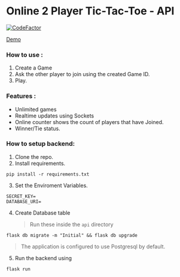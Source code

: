 # Online 2 Player Tic-Tac-Toe - API

[![CodeFactor](https://www.codefactor.io/repository/github/niketang/tic-tac-toe-online/badge)](https://www.codefactor.io/repository/github/niketang/tic-tac-toe-online)

[Demo](http://bit.ly/tic-tac-toe-online)

### How to use :

1. Create a Game
2. Ask the other player to join using the created Game ID.
3. Play.

### Features :

-   Unlimited games
-   Realtime updates using Sockets
-   Online counter shows the count of players that have Joined.
-   Winner/Tie status.

### How to setup backend:

1. Clone the repo.
2. Install requirements.

```
pip install -r requirements.txt
```

3. Set the Enviroment Variables.

```
SECRET_KEY=
DATABASE_URI=
```

4. Create Database table
    > Run these inside the `api` directory

```
flask db migrate -m "Initial" && flask db upgrade
```

> The application is configured to use Postgresql by default.

5. Run the backend using

```
flask run
```

